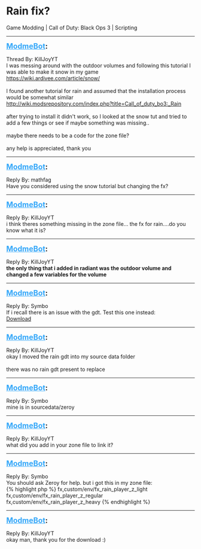 # Rain fix?
Game Modding | Call of Duty: Black Ops 3 | Scripting

---
<strong style="font-size: 1.4em;"><span style="text-decoration: underline;text-decoration-color: #34a7f9;"><span style="color:#34a7f9;">ModmeBot</span></span>:</strong>

<p>Thread By: KillJoyYT<br />I was messing around with the outdoor volumes and following this tutorial I was able to make it snow in my game<br /><a href="https://wiki.ardivee.com/article/snow/">https://wiki.ardivee.com/article/snow/</a><br /> <br />I found another tutorial for rain and assumed that the installation process would be somewhat similar<br /><a href="http://wiki.modsrepository.com/index.php?title=Call_of_duty_bo3:_Rain">http://wiki.modsrepository.com/index.php?title=Call_of_duty_bo3:_Rain</a><br /> <br />after trying to install it didn&#39;t work, so I looked at the snow tut and tried to add a few things or see if maybe something was missing..<br /> <br />maybe there needs to be a code for the zone file?<br /> <br />any help is appreciated, thank you</p>

---
<strong style="font-size: 1.4em;"><span style="text-decoration: underline;text-decoration-color: #34a7f9;"><span style="color:#34a7f9;">ModmeBot</span></span>:</strong>

<p>Reply By: mathfag<br />Have you considered using the snow tutorial but changing the fx?</p>

---
<strong style="font-size: 1.4em;"><span style="text-decoration: underline;text-decoration-color: #34a7f9;"><span style="color:#34a7f9;">ModmeBot</span></span>:</strong>

<p>Reply By: KillJoyYT<br />i think theres something missing in the zone file... the fx for rain....do you know what it is?</p>

---
<strong style="font-size: 1.4em;"><span style="text-decoration: underline;text-decoration-color: #34a7f9;"><span style="color:#34a7f9;">ModmeBot</span></span>:</strong>

<p>Reply By: KillJoyYT<br /><strong>the only thing that i added in radiant was the outdoor volume and changed a few variables for the volume</strong></p>

---
<strong style="font-size: 1.4em;"><span style="text-decoration: underline;text-decoration-color: #34a7f9;"><span style="color:#34a7f9;">ModmeBot</span></span>:</strong>

<p>Reply By: Symbo<br />If i recall there is an issue with the gdt. Test this one instead: <br /><a href="https://drive.google.com/file/d/1C0s8rNZ344v3yOsmceZ1E7sibGLFec3w/view?usp=sharing">Download</a></p>

---
<strong style="font-size: 1.4em;"><span style="text-decoration: underline;text-decoration-color: #34a7f9;"><span style="color:#34a7f9;">ModmeBot</span></span>:</strong>

<p>Reply By: KillJoyYT<br />okay I moved the rain gdt into my source data folder<br /> <br />there was no rain gdt present to replace</p>

---
<strong style="font-size: 1.4em;"><span style="text-decoration: underline;text-decoration-color: #34a7f9;"><span style="color:#34a7f9;">ModmeBot</span></span>:</strong>

<p>Reply By: Symbo<br />mine is in sourcedata/zeroy</p>

---
<strong style="font-size: 1.4em;"><span style="text-decoration: underline;text-decoration-color: #34a7f9;"><span style="color:#34a7f9;">ModmeBot</span></span>:</strong>

<p>Reply By: KillJoyYT<br />what did you add in your zone file to link it?</p>

---
<strong style="font-size: 1.4em;"><span style="text-decoration: underline;text-decoration-color: #34a7f9;"><span style="color:#34a7f9;">ModmeBot</span></span>:</strong>

<p>Reply By: Symbo<br />You should ask Zeroy for help. but i got this in my zone file:<br />{% highlight php %}
fx,custom/env/fx_rain_player_z_light
fx,custom/env/fx_rain_player_z_regular
fx,custom/env/fx_rain_player_z_heavy
	{% endhighlight %}
</p>

---
<strong style="font-size: 1.4em;"><span style="text-decoration: underline;text-decoration-color: #34a7f9;"><span style="color:#34a7f9;">ModmeBot</span></span>:</strong>

<p>Reply By: KillJoyYT<br />okay man, thank you for the download :)</p>
